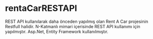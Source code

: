 # rentaCarRESTAPI
REST API kullanılarak daha önceden yapılmış olan Rent A Car projesinin Restfull halidir.
N-Katmanlı mimari içerisinde REST API kullanımı için yapılmıştır.
Asp.Net, Entity Framework kullanılmıştır.
